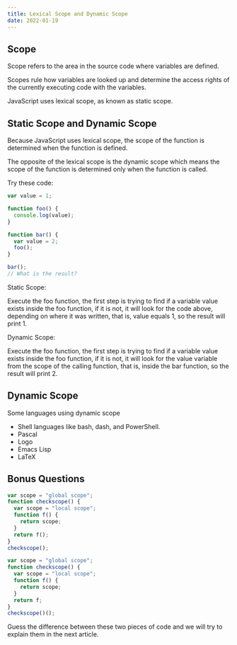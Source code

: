 ```yaml
---
title: Lexical Scope and Dynamic Scope
date: 2022-01-19
---
```


## Scope

Scope refers to the area in the source code where variables are defined.

Scopes rule how variables are looked up and determine the access rights of the currently executing code with the variables.

JavaScript uses lexical scope, as known as static scope.

## Static Scope and Dynamic Scope

Because JavaScript uses lexical scope, the scope of the function is determined when the function is defined.

The opposite of the lexical scope is the dynamic scope which means the scope of the function is determined only when the function is called.

Try these code:

```js
var value = 1;

function foo() {
  console.log(value);
}

function bar() {
  var value = 2;
  foo();
}

bar();
// What is the result?
```

Static Scope:

Execute the foo function, the first step is trying to find if a variable value exists inside the foo function, if it is not, it will look for the code above, depending on where it was written, that is, value equals 1, so the result will print 1.

Dynamic Scope:

Execute the foo function, the first step is trying to find if a variable value exists inside the foo function, if it is not, it will look for the value variable from the scope of the calling function, that is, inside the bar function, so the result will print 2.

## Dynamic Scope

Some languages using dynamic scope

- Shell languages like bash, dash, and PowerShell.
- Pascal
- Logo
- Emacs Lisp
- LaTeX

## Bonus Questions

```js
var scope = "global scope";
function checkscope() {
  var scope = "local scope";
  function f() {
    return scope;
  }
  return f();
}
checkscope();
```

```js
var scope = "global scope";
function checkscope() {
  var scope = "local scope";
  function f() {
    return scope;
  }
  return f;
}
checkscope()();
```

Guess the difference between these two pieces of code and we will try to explain them in the next article.
